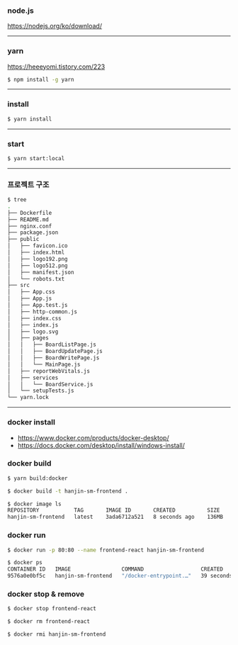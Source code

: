 ### node.js

https://nodejs.org/ko/download/

---

### yarn

https://heeeyomi.tistory.com/223

```bash
$ npm install -g yarn
```

---

### install

```bash
$ yarn install
```

---

### start

```bash
$ yarn start:local
```

---

### 프로젝트 구조

```bash
$ tree
.
├── Dockerfile
├── README.md
├── nginx.conf
├── package.json
├── public
│   ├── favicon.ico
│   ├── index.html
│   ├── logo192.png
│   ├── logo512.png
│   ├── manifest.json
│   └── robots.txt
├── src
│   ├── App.css
│   ├── App.js
│   ├── App.test.js
│   ├── http-common.js
│   ├── index.css
│   ├── index.js
│   ├── logo.svg
│   ├── pages
│   │   ├── BoardListPage.js
│   │   ├── BoardUpdatePage.js
│   │   ├── BoardWritePage.js
│   │   └── MainPage.js
│   ├── reportWebVitals.js
│   ├── services
│   │   └── BoardService.js
│   └── setupTests.js
└── yarn.lock
```

---

### docker install

- https://www.docker.com/products/docker-desktop/
- https://docs.docker.com/desktop/install/windows-install/

### docker build

```bash
$ yarn build:docker
```

```bash
$ docker build -t hanjin-sm-frontend .
```

```bash
$ docker image ls
REPOSITORY           TAG       IMAGE ID       CREATED          SIZE
hanjin-sm-frontend   latest    3ada6712a521   8 seconds ago    136MB
```

### docker run

```bash
$ docker run -p 80:80 --name frontend-react hanjin-sm-frontend
```

```bash
$ docker ps
CONTAINER ID   IMAGE                COMMAND                  CREATED          STATUS          PORTS                      NAMES
9576a0e0bf5c   hanjin-sm-frontend   "/docker-entrypoint.…"   39 seconds ago   Up 37 seconds   0.0.0.0:80->80/tcp         frontend-react
```

### docker stop & remove

```bash
$ docker stop frontend-react
```

```bash
$ docker rm frontend-react
```

```bash
$ docker rmi hanjin-sm-frontend
```
